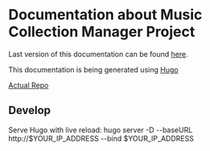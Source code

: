 # Documentation about Music Collection Manager Project

Last version of this documentation can be found [here](https://musicmanager.gitpages.windmaker.net/Music-Manager-Docs/).

This documentation is being generated using [Hugo](https://gohugo.io/)

[Actual Repo](https://git.windmaker.net/musicmanager/Music-Collection-Manager-Docs)

## Develop

Serve Hugo with live reload:
hugo server -D --baseURL http://$YOUR_IP_ADDRESS --bind $YOUR_IP_ADDRESS
